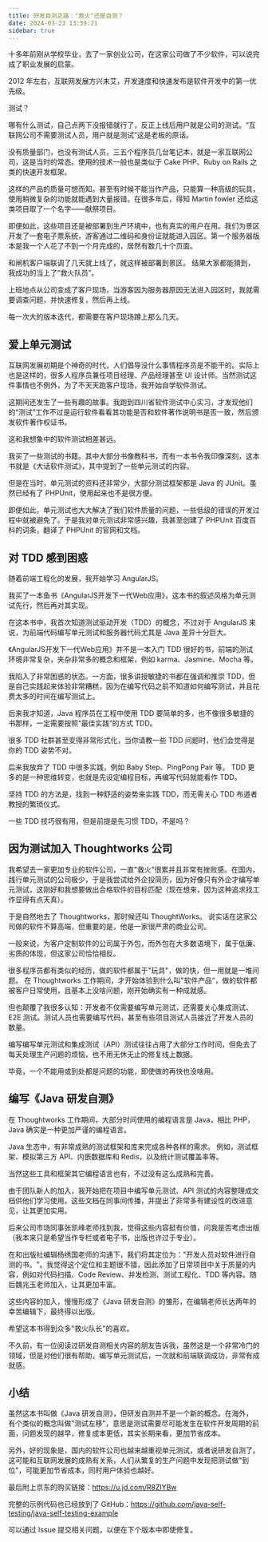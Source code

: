 ```yaml
---
title: 研发自测之路："救火"还是自测？
date: 2024-03-23 13:59:21
sidebar: true
---
```


十多年前刚从学校毕业，去了一家创业公司，在这家公司做了不少软件，可以说完成了职业发展的启蒙。

2012 年左右，互联网发展方兴未艾，开发速度和快速发布是软件开发中的第一优先级。

测试？

哪有什么测试，自己点两下没报错就行了，反正上线后用户就是公司的测试。“互联网公司不需要测试人员，用户就是测试”这是老板的原话。

没有质量部门，也没有测试人员，三五个程序员几台笔记本，就是一家互联网公司，这是当时的常态。使用的技术一般也是类似于 Cake PHP、Ruby on Rails 之类的快速开发框架。

这样的产品的质量可想而知。甚至有时候不能当作产品，只能算一种高级的玩具，使用稍微复杂的功能就能遇到大量报错。在很多年后，得知 Martin fowler 还给这类项目取了一个名字——献祭项目。

即便如此，这些项目还是被部署到生产环境中，也有真实的用户在用。我们为景区开发了一套电子票系统，游客通过二维码和身份证就能进入园区。第一个服务器版本是我一个人花了不到一个月完成的，居然有数几十个页面。

和闸机客户端联调了几天就上线了，就这样被部署到景区。 结果大家都能猜到，我成功的当上了“救火队员”。

上班地点从公司变成了客户现场，当游客因为服务器原因无法进入园区时，我就需要调查问题，并快速修复，然后再上线。

每一次大的版本迭代，都需要在客户现场蹲上那么几天。

## 爱上单元测试

互联网发展初期是个神奇的时代，人们倡导没什么事情程序员是不能干的。实际上也是这样的，很多人程序员兼任项目经理、产品经理甚至 UI 设计师。当然测试这件事情也不例外，为了不天天跑客户现场，我开始自学软件测试。

这期间还发生了一些有趣的故事。我跑到四川省软件测试中心实习，才发现他们的“测试”工作不过是运行软件看看其功能是否和软件著作说明书是否一致，然后颁发软件著作权证书。

这和我想象中的软件测试相差甚远。

我买了一些测试的书籍。其中大部分书像教科书，而有一本书令我印像深刻，这本书就是《大话软件测试》，其中提到了一些单元测试的内容。

但是在当时，单元测试的资料还非常少，大部分测试框架都是 Java 的 JUnit。虽然已经有了 PHPUnit，使用起来也不是很方便。

即便如此，单元测试也大大解决了我们软件质量的问题，一些低级的错误的开发过程中就被避免了。于是我对单元测试非常感兴趣，我甚至创建了 PHPUnit 百度百科的词条，翻译了 PHPUnit 的官网和文档。

## 对 TDD 感到困惑

随着前端工程化的发展，我开始学习 AngularJS。

我买了一本鱼书《AngularJS开发下一代Web应用》，这本书的叙述风格为单元测试先行，然后再对其实现。

在这本书中，我首次知道测试驱动开发（TDD）的概念，不过对于 AngularJS 来说，为前端代码编写单元测试和服务器代码尤其是 Java 差异十分巨大。

《AngularJS开发下一代Web应用》并不是一本入门 TDD 很好的书，前端的测试环境非常复杂，夹杂非常多的概念和框架，例如 karma、Jasmine、Mocha 等。

我陷入了非常困惑的状态。一方面，很多讲授敏捷的书都在强调和推崇 TDD，但是自己实践起来体验非常糟糕，因为在编写代码之前不知道如何编写测试，并且花费太多的时间在编写测试上。

后来我才知道，Java 程序员在工程中使用 TDD 要简单的多，也不像很多敏捷的书那样，一定需要按照“最佳实践”的方式 TDD。

很多 TDD 社群甚至变得非常形式化，当你请教一些 TDD 问题时，他们会觉得是你的 TDD 姿势不对。

后来我放弃了 TDD 中很多实践，例如 Baby Step、PingPong Pair 等。 TDD 更多的是一种思维转变，也就是先设定编程目标，再编写代码就能看作 TDD。

坚持 TDD 的方法是，找到一种舒适的姿势来实践 TDD，而无需关心 TDD 布道者教授的繁琐仪式。

一些 TDD 技巧很有用，但是前提是先习惯 TDD，不是吗？

## 因为测试加入 Thoughtworks 公司

我希望去一家更加专业的软件公司，一直"救火"很累并且非常有挫败感。在国内，践行单元测试的公司极少，于是我尝试给外企投简历，因为好像只有外企才编写单元测试，这刚好和我想要做出合格软件的目标匹配（现在想来，因为这种追求找工作显得有点天真）。

于是自然地去了 Thoughtworks，那时候还叫 ThoughtWorks。 说实话在这家公司做的软件不算高端，但重要的是，他是一家很严肃的商业公司。

一般来说，为客户定制软件的公司属于外包，而外包在大多数语境下，属于低廉、劣质的体现，但这家公司恰恰相反。

很多程序员都有类似的经历，做的软件都属于"玩具"，做的快，但一用就是一堆问题。 在 Thoughtworks 工作期间，才开始体验到什么叫"软件产品"，做的软件都被客户日常使用，且基本上没啥问题，刚开始确实有一种成就感。

但也颠覆了我很多认知：开发者不仅需要编写单元测试，还需要关心集成测试、E2E 测试。测试人员也需要编写代码，甚至有些项目测试人员接近了开发人员的数量。

编写编写单元测试和集成测试（API）测试往往占用了大部分工作时间，但免去了每天处理生产问题的烦恼，也不用无休无止的修复线上数据。

毕竟，一个不能用或到处都是问题的功能，即使做的再快也没啥用。

## 编写《Java 研发自测》

在 Thoughtworks 工作期间，大部分时间使用的编程语言是 Java，相比 PHP，Java 确实是一种更加严谨的编程语言。

Java 生态中，有非常成熟的测试框架和库来完成各种各样的需求。 例如，测试框架、模拟第三方 API、内嵌数据库和 Redis，以及统计测试覆盖率等。

当然这些工具和框架其它编程语言也有，不过没有这么成熟和完善。

由于团队新人的加入，我开始把在项目中编写单元测试、API 测试的内容整理成文档供他们学习使用。这些文档在同事间传播，并提出了非常多有建设性的改进意见，让其更加实用。

后来公司市场同事张凯峰老师找到我，觉得这些内容挺有价值，问我是否考虑出版（我本来只是希望当作专栏或者电子书，出版也许过于专业）。

在和出版社编辑杨绣国老师的沟通下，我们将其定位为："开发人员对软件进行自测的书。"。我觉得这个定位和主题很不错，因此添加了日常项目中关于质量的内容，例如对代码扫描、Code Review、并发检测、测试工程化、TDD 等内容。随后魏兆玉老师加入，让其更加丰富。

这些内容的加入，慢慢形成了《Java 研发自测》的雏形，在编辑老师长达两年的幸苦编辑下，最终得以出版。

希望这本书得到众多"救火队长"的喜欢。

不久前，有一位阅读过研发自测相关内容的朋友告诉我，虽然这是一个非常冷门的领域，但是对他们很有帮助，编写单元测试后，一次就和前端联调成功，非常有成就感。

## 小结

虽然这本书叫做《Java 研发自测》，但研发自测并不是一个新的概念。在海外，有个类似的概念叫做"测试左移"，意思是测试需要尽可能发生在软件开发周期的前面，问题发现的越早，修复成本更低，其实长期来看，更加节省成本。

另外，好的现象是，国内的软件公司也越来越重视单元测试，或者说研发自测了。这可能和互联网发展的成熟有关系，人们从繁复的生产问题中发现把测试做"到位"，可能更加节省成本，同时用户体验也越好。

最后附上京东的购买链接：https://u.jd.com/R8ZlYBw 

完整的示例代码也已经放到了 GitHub：https://github.com/java-self-testing/java-self-testing-example 

可以通过 Issue 提交相关问题，以便在下个版本中即使修复。

